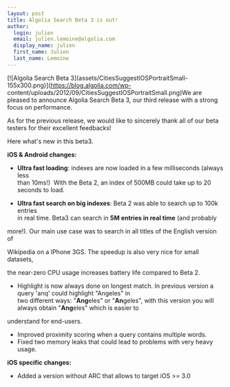 ```yaml
---
layout: post
title: Algolia Search Beta 3 is out!
author:
  login: julien
  email: julien.lemoine@algolia.com
  display_name: julien
  first_name: Julien
  last_name: Lemoine
---
```


[![Algolia Search Beta 3](assets/CitiesSuggestIOSPortraitSmall-
155x300.png)](https://blog.algolia.com/wp-
content/uploads/2012/09/CitiesSuggestIOSPortraitSmall.png)We are pleased to
announce Algolia Search Beta 3, our third release with a strong focus on
performance.

As for the previous release, we would like to sincerely thank all of our beta
testers for their excellent feedbacks!

Here what's new in this beta3.

  
**iOS & Android changes:**

  * **Ultra fast loading**: indexes are now loaded in a few milliseconds (always less  
than 10ms!)  With the Beta 2, an index of 500MB could take up to 20 seconds to
load.

  * **Ultra fast search on big indexes**: Beta 2 was able to search up to 100k entries  
in real time. Beta3 can search in **5M entries in real time** (and probably

more!). Our main use case was to search in all titles of the English version
of

Wikipedia on a IPhone 3GS. The speedup is also very nice for small datasets,

the near-zero CPU usage increases battery life compared to Beta 2.

  * Highlight is now always done on longest match. In previous version a query 'anq' could highlight "Angeles" in  
two different ways: "**Ang**eles" or "**An**geles", with this version you will
always obtain "**Ang**eles" which is easier to

understand for end-users.

  * Improved proximity scoring when a query contains multiple words.
  * Fixed two memory leaks that could lead to problems with very heavy usage.

**iOS specific changes:**

  * Added a version without ARC that allows to target iOS >= 3.0


